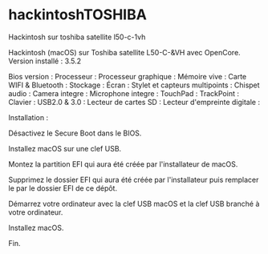 # hackintoshTOSHIBA
Hackintosh sur toshiba satellite l50-c-1vh

Hackintosh (macOS) sur Toshiba satellite L50-C-&VH avec OpenCore.
Version installé : 3.5.2 

Bios version : 
Processeur : 
Processeur graphique : 
Mémoire vive : 
Carte WIFI & Bluetooth : 
Stockage : 
Écran : 
Stylet et capteurs multipoints : 
Chispet audio : 
Camera integre : 
Microphone integre : 
TouchPad : 
TrackPoint : 
Clavier : 
USB2.0 & 3.0 : 
Lecteur de cartes SD : 
Lecteur d'empreinte digitale : 

Installation :

Désactivez le Secure Boot dans le BIOS.

Installez macOS sur une clef USB.

Montez la partition EFI qui aura été créée par l'installateur de macOS.

Supprimez le dossier EFI qui aura été créée par l'installateur puis remplacer le par le dossier EFI de ce dépôt.

Démarrez votre ordinateur avec la clef USB macOS et la clef USB branché à votre ordinateur.

Installez macOS.

Fin.
